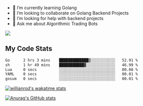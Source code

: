 
- 🌱 I’m currently learning Golang
- 👯 I’m looking to collaborate on Golang Backend Projects
- 🤔 I’m looking for help with backend projects
- 💬 Ask me about Algorithmic Trading Bots

![](https://github-profile-trophy.vercel.app/?username=kevinbarrero)

## My Code Stats

<!--START_SECTION:waka-->

```txt
Go      2 hrs 3 mins    █████████████▒░░░░░░░░░░░   52.91 %
sh      1 hr 49 mins    ███████████▓░░░░░░░░░░░░░   46.99 %
Lua     0 secs          ░░░░░░░░░░░░░░░░░░░░░░░░░   00.08 %
YAML    0 secs          ░░░░░░░░░░░░░░░░░░░░░░░░░   00.01 %
gosum   0 secs          ░░░░░░░░░░░░░░░░░░░░░░░░░   00.01 %
```

<!--END_SECTION:waka-->

[![willianrod's wakatime stats](https://github-readme-stats.vercel.app/api/wakatime?username=holdandup&layout=compact&theme=react&custom_title=Wakatime%20All%20Time%20Stats&langs_count=8)](https://github.com/anuraghazra/github-readme-stats)

[![Anurag's GitHub stats](https://github-readme-stats.vercel.app/api?username=Kevinbarrero)](https://github.com/anuraghazra/github-readme-stats)




